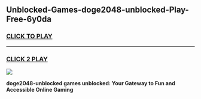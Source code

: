 
## Unblocked-Games-doge2048-unblocked-Play-Free-6y0da
<h3>
<a href="https://premium76.site?title=doge2048-unblocked&ref=19M">CLICK TO PLAY</a></h3>
<hr>

<h3>
<a href="https://premium76.site?title=doge2048-unblocked&ref=19M">CLICK 2 PLAY</a>
  
</h3>

<a href="https://premium76.site?title=doge2048-unblocked&ref=19M"><img src="https://clearcache.store/games.png"></a>


**doge2048-unblocked games unblocked: Your Gateway to Fun and Accessible Online Gaming**
